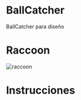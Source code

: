 # BallCatcher
BallCatcher para diseño

# Raccoon
![raccoon](http://images.mentalfloss.com/sites/default/files/styles/mf_image_16x9/public/527175-istock-514622028.jpg)

# Instrucciones

